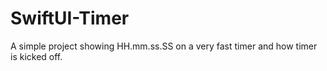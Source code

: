 # SwiftUI-Timer
A simple project showing HH.mm.ss.SS on a very fast timer and how timer is kicked off.
